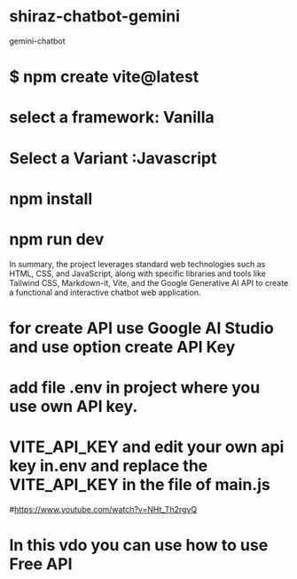 # shiraz-chatbot-gemini
gemini-chatbot
# $ npm create vite@latest
# select a framework: Vanilla
# Select a Variant :Javascript

# npm install
# npm run dev
In summary, the project leverages standard web technologies such as HTML, CSS, and JavaScript, along with specific libraries and tools like Tailwind CSS, Markdown-it, Vite, and the Google Generative AI API to create a functional and interactive chatbot web application.
 # for create API use Google AI Studio and use option create API Key
# add file .env in project where you use own API key.
# VITE_API_KEY and edit your own api key in.env and replace the VITE_API_KEY in the file of main.js
#https://www.youtube.com/watch?v=NHt_Th2rgvQ
# In this vdo you can use how to use  Free API
